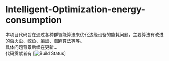# Intelligent-Optimization-energy-consumption
本项目代码旨在通过各种群智能算法来优化边缘设备的能耗问题，主要算法有改进的萤火虫、鲸鱼、蝙蝠、海鸥算法等等。    
具体问题背景后续在更新...     
代码贡献者有   [![Build Status](https://github.com/feifei05)]
